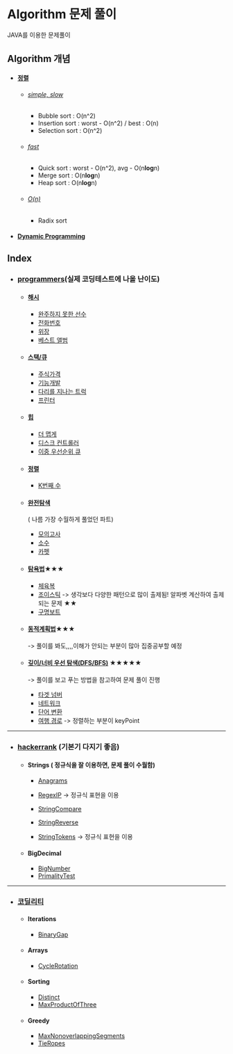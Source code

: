 # Algorithm 문제 풀이

JAVA를 이용한 문제풀이



## Algorithm 개념

* #### [정렬](https://github.com/chaminhye/Algorithm/tree/master/src/concept/sorting)  

  * ###### [simple, slow](https://github.com/chaminhye/Algorithm/blob/master/src/concept/sorting/Simple%20Sort%20Concept.md) 

    * Bubble sort : O(n^2)
    * Insertion sort : worst - O(n^2) / best : O(n)
    * Selection sort : O(n^2)

  * ###### [fast](https://github.com/chaminhye/Algorithm/blob/master/src/concept/sorting/Fast%20Sort%20Concept.md) 

    * Quick sort : worst - O(n^2), avg - O(n**log**n)
    * Merge sort : O(n**log**n)
    * Heap sort  : O(n**log**n)

  * ###### [O(n)](https://github.com/chaminhye/Algorithm/blob/master/src/concept/sorting/O(n)%20Sort%20Concept.md) 

    * Radix sort

* #### [Dynamic Programming](https://github.com/chaminhye/Algorithm/tree/master/src/concept/dp/dp)  

## Index

* ### <a href="https://programmers.co.kr/learn/challenges "> programmers</a>(실제 코딩테스트에 나올 난이도)

  

  * ####  [해시](https://programmers.co.kr/learn/courses/30/parts/12077)  

    * [완주하지 못한 선수](https://github.com/chaminhye/Algorithm/blob/master/src/programmers/hash/NotFinishPlayer.java)  
    * [전화번호](https://github.com/chaminhye/Algorithm/blob/master/src/programmers/hash/PhoneNumberBook.java)  
    * [위장](https://github.com/chaminhye/Algorithm/blob/master/src/programmers/hash/Camouflage.java)  
    * [베스트 앨범](https://github.com/chaminhye/Algorithm/blob/master/src/programmers/hash/BestAlbum.java)  

  * #### [스택/큐](https://programmers.co.kr/learn/courses/30/parts/12081)  

    * [주식가격](https://github.com/chaminhye/Algorithm/blob/master/src/programmers/stackQueue/StockPrice.java )  
    * [기능개발](https://github.com/chaminhye/Algorithm/blob/master/src/programmers/stackQueue/FunctionDevelope.java )  
    * [다리를 지나는 트럭](https://github.com/chaminhye/Algorithm/blob/master/src/programmers/stackQueue/TruckCrossingBridge.java )  
    * [프린터](https://github.com/chaminhye/Algorithm/blob/master/src/programmers/stackQueue/Printer.java )  

  * #### [힙](https://programmers.co.kr/learn/courses/30/parts/12117)  

    * [더 맵게](https://github.com/chaminhye/Algorithm/blob/master/src/programmers/heap/MoreSpicy.java )  
    * [디스크 컨트롤러](https://github.com/chaminhye/Algorithm/blob/master/src/programmers/heap/DiskController.java )  
    * [이중 우선순위 큐](https://github.com/chaminhye/Algorithm/blob/master/src/programmers/heap/DoublePriorityQueue.java )  

  * #### [정렬](https://programmers.co.kr/learn/courses/30/parts/12198)

    * [K번째 수](https://github.com/chaminhye/Algorithm/blob/master/src/programmers/sort/KthNumber.java )  

  * #### [완전탐색](https://programmers.co.kr/learn/courses/30/parts/12230)

    ( 나름 가장 수월하게 풀었던 파트)

    * [모의고사](https://github.com/chaminhye/Algorithm/blob/master/src/programmers/bruteForce/PracticeTest.java )  
    * [소수](https://github.com/chaminhye/Algorithm/blob/master/src/programmers/bruteForce/PrimeNumber.java )  
    * [카펫](https://github.com/chaminhye/Algorithm/blob/master/src/programmers/bruteForce/Carpet.java )  

  * #### [탐욕법](https://programmers.co.kr/learn/courses/30/parts/12244)★★★

    * [체육복](https://github.com/chaminhye/Algorithm/blob/master/src/programmers/greedy/GymClothes.java )  
    * [조이스틱](https://github.com/chaminhye/Algorithm/blob/master/src/programmers/bruteForce/Joystick.java )  -> 생각보다 다양한 패턴으로 많이 출제됨!  알파벳 계산하여 출제되는 문제 ★★
    * [구명보트](https://github.com/chaminhye/Algorithm/blob/master/src/programmers/bruteForce/Lifeboat.java )  

    

  * #### [동적계획법](https://programmers.co.kr/learn/courses/30/parts/12263)★★★

    -> 풀이를 봐도,,,,이해가 안되는 부분이 많아 집중공부할 예정

    

  * #### [깊이/너비 우선 탐색(DFS/BFS)](https://programmers.co.kr/learn/courses/30/parts/12421) ★★★★★		

     -> 풀이를 보고 푸는 방법을 참고하여 문제 풀이 진행

    * [타겟 넘버](https://github.com/chaminhye/Algorithm/blob/master/src/programmers/dfs/TargetNumber.java )  		
    * [네트워크](https://github.com/chaminhye/Algorithm/blob/master/src/programmers/dfs/Network )  	
    * [단어 변환](https://github.com/chaminhye/Algorithm/blob/master/src/programmers/dfs/WordConversion.java )  	
    * [여행 경로](https://github.com/chaminhye/Algorithm/blob/master/src/programmers/dfs/TravelRoute.java )  	-> 정렬하는 부분이 keyPoint

------

* ### <a href="https://www.hackerrank.com/domains/java"> hackerrank</a> (기본기 다지기 좋음)

  * #### Strings ( 정규식을 잘 이용하면, 문제 풀이 수월함)

    * [Anagrams](https://github.com/chaminhye/Algorithm/blob/master/src/hackerRank/Strings/Anagrams.java )  

    * [RegexIP](https://github.com/chaminhye/Algorithm/blob/master/src/hackerRank/Strings/RegexIP.java )   ->  정규식 표현을 이용

    * [StringCompare](https://github.com/chaminhye/Algorithm/blob/master/src/hackerRank/Strings/StringCompare.java )  

    * [StringReverse](https://github.com/chaminhye/Algorithm/blob/master/src/hackerRank/Strings/StringReverse.java )  

    * [StringTokens](https://github.com/chaminhye/Algorithm/blob/master/src/hackerRank/Strings/StringTokens.java )   -> 정규식 표현을 이용

      

  * #### BigDecimal

    * [BigNumber](https://github.com/chaminhye/Algorithm/blob/master/src/hackerRank/BigDecimal/BigNumber.java )
    * [PrimalityTest](https://github.com/chaminhye/Algorithm/blob/master/src/hackerRank/BigDecimal/PrimalityTest.java )



------



* ### <a href="https://app.codility.com/programmers/"> 코딜리티</a>

  * #### Iterations

    * [BinaryGap](https://github.com/chaminhye/Algorithm/blob/master/src/codility/iterations/BinaryGap.java)

  * #### Arrays

    * [CycleRotation](https://github.com/chaminhye/Algorithm/blob/master/src/codility/arrays/CycleRotation.java)

  * #### Sorting

    * [Distinct](https://github.com/chaminhye/Algorithm/blob/master/src/codility/sorting/Distinct.java)
    * [MaxProductOfThree](https://github.com/chaminhye/Algorithm/blob/master/src/codility/sorting/MaxProductOfThree.java)

  * #### Greedy

    * [MaxNonoverlappingSegments](https://github.com/chaminhye/Algorithm/blob/master/src/codility/greedy/MaxNonoverlappingSegments.java)
    * [TieRopes](https://github.com/chaminhye/Algorithm/blob/master/src/codility/greedy/TieRopes.java)

